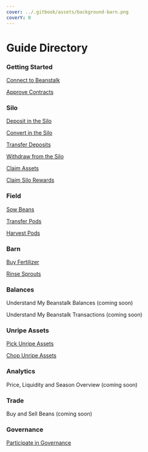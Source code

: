 ```yaml
---
cover: ../.gitbook/assets/background-barn.png
coverY: 0
---
```


# Guide Directory

### Getting Started

[Connect to Beanstalk](getting-started/connect-to-beanstalk.md)

[Approve Contracts](getting-started/approve-contracts.md)

### Silo

[Deposit in the Silo](silo/deposit-in-the-silo.md)

[Convert in the Silo](silo/convert-in-the-silo.md)

[Transfer Deposits](silo/transfer-deposits.md)

[Withdraw from the Silo](silo/withdraw-from-the-silo.md)

[Claim Assets](silo/claim-assets.md)

[Claim Silo Rewards](silo/claim-silo-rewards.md)

### Field

[Sow Beans](field/sow-beans.md)

[Transfer Pods](field/transfer-pods.md)

[Harvest Pods](field/harvest-pods.md)

### Barn

[Buy Fertilizer](barn/buy-fertilizer.md)

[Rinse Sprouts](barn/rinse-sprouts.md)

### Balances

Understand My Beanstalk Balances (coming soon)

Understand My Beanstalk Transactions (coming soon)

### Unripe Assets

[Pick Unripe Assets](unripe-assets/pick-unripe-assets.md)

[Chop Unripe Assets](unripe-assets/chop-unripe-assets.md)

### Analytics

Price, Liquidity and Season Overview (coming soon)

### Trade

Buy and Sell Beans (coming soon)

### Governance

[Participate in Governance](governance/participate-in-governance.md)


